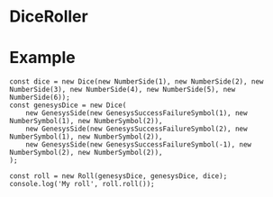 # DiceRoller

# Example
    const dice = new Dice(new NumberSide(1), new NumberSide(2), new NumberSide(3), new NumberSide(4), new NumberSide(5), new NumberSide(6));
    const genesysDice = new Dice(
        new GenesysSide(new GenesysSuccessFailureSymbol(1), new NumberSymbol(1), new NumberSymbol(2)),
        new GenesysSide(new GenesysSuccessFailureSymbol(2), new NumberSymbol(1), new NumberSymbol(2)),
        new GenesysSide(new GenesysSuccessFailureSymbol(-1), new NumberSymbol(2), new NumberSymbol(2)),
    );

    const roll = new Roll(genesysDice, genesysDice, dice);
    console.log('My roll', roll.roll());
